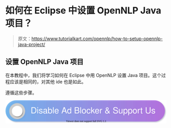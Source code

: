 # 如何在 Eclipse 中设置 OpenNLP Java 项目？

> 原文：<https://www.tutorialkart.com/opennlp/how-to-setup-opennlp-java-project/>

## 设置 OpenNLP Java 项目

在本教程中，我们将学习如何在 Eclipse 中用 OpenNLP 设置 Java 项目。这个过程应该是相同的，对其他 ide 也是如此。

遵循这些步骤。

[![](img/925da31b32d6bc3827932f6c8afb11bb.png)](https://www.tutorialkart.com/)